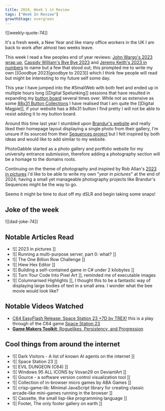 ```yaml
---
title: 2024, Week 1 in Review
tags: ["Week In Review"]
growthStage: evergreen
---
```


![[weekly-quote-74]]

It's a fresh week, a New Year and like many office workers in the UK I am back to work after almost two weeks leave.

This week I read a few peoples end of year reviews: [John Wargo's 2023 wrap up](https://johnwargo.com/posts/2023/end-of-the-year-2023/), [Cassidy William's Bye Bye 2023](https://blog.cassidoo.co/post/bye-bye-2023/) and [Jeremy Keith's 2023 in numbers](https://adactio.com/journal/20750) to name but a few that stood out; this prompted me to write my own [[Goodbye 2023|goodbye to 2023]] which I think few people will read but might be interesting to my future self some day.

This year I have jumped into the #SmallWeb with both feet and ended up in multiple hours long [[Digital Spelunking]] sessions that have resulted in expanding my [button board](https://photogabble.co.uk/button-board) several times over. While not as extensive as some [88x31 Button Collections](https://photogabble.co.uk/lists/88x31-collection/) I have realised that I am quite the [[Digital Magpie]], if your website has a 88x31 button I find pretty I will not be able to resist adding it to my button board.

Around this time last year I stumbled upon [Brandur's website](https://brandur.org/) and really liked their homepage layout displaying a single photo from their gallery, I'm unsure if its sourced from their  [Sequences project](https://brandur.org/sequences) but I felt inspired by both ideas and would like to add similar to my website.

PhotoGabble started as a photo gallery and portfolio website for my university entrance submission, therefore adding a photography section will be a homage to the domains roots.

Continuing on the theme of photography and inspired by Rob Allan's [2023 in pictures](https://akrabat.com/2023-in-pictures/) i'd like to be able to write my own "*year in pictures*" at the end of 2024; having a small yet manageable photography projects like Brandur's Sequences might be the way to go.

Seems it might be time to dust off my dSLR and begin taking some snaps!

## Joke of the week

![[dad-joke-74]]

## Notable Articles Read
- ![[ 2023 in pictures ]]
- ![[ Running a multi-purpose server, part 0: what? ]]
- ![[ The One Billion Row Challenge ]]
- ![[ Hiew Hex Editor ]]
- ![[ Building a self-contained game in C# under 2 kilobytes ]]
- ![[ Turn Your Code Into Pixel Art ]], reminded me of executable images
- ![[ Columnarised Highlights ]], I thought this to be a fantastic way of displaying large bodies of text in a small area. I wonder what the bee movie would look like?

## Notable Videos Watched
- [C64 EasyFlash Release: Space Station 23 +7D by TREX!](https://www.youtube.com/watch?v=fpk_n3YTEvg) this is a play through of the C64 game [Space Station 23](https://vector5games.itch.io/space-station-23)
- [**Game Makers Toolkit**: Roguelikes, Persistency, and Progression](https://www.youtube.com/watch?v=G9FB5R4wVno)

## Cool things from around the internet
- ![[ Dark Visitors - A list of known AI agents on the internet ]]
- ![[ Space Station 23 ]]
- ![[ EVIL DUNGEON (C64) ]]
- ![[ Windows 95 ALL ICONS by Vovan29 on DeviantArt ]]
- ![[ Gource - a software version control visualization tool ]]
- ![[ Collection of in-browser micro games by ABA Games ]]
- ![[ crisp-game-lib: Minimal JavaScript library for creating classic arcade-like mini-games running in the browser ]]
- ![[ Cassette, the small lisp-like programming language ]]
- ![[ Footer, The only footer gallery on earth ]]
